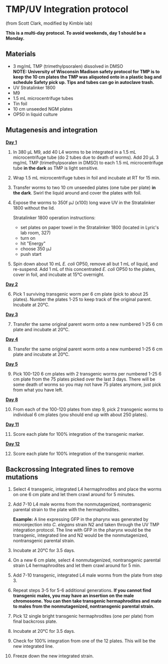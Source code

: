 # TMP/UV Integration protocol
(from Scott Clark, modified by Kimble lab)

**This is a multi-day protocol. To avoid weekends, day 1 should be a Monday.**

## Materials
  - 3 mg/mL TMP (trimethylpsoralen) dissolved in DMSO  
	**NOTE: University of Wisconsin Madison safety protocol for TMP is to keep the 10 cm plates the TMP was aliquoted onto in a plastic bag and schedule Safety pick up. Tips and tubes can go in autoclave trash.**
  - UV Stratalinker 1800
  - M9
  - 1.5 mL microcentrifuge tubes
  - Tin foil
  - 10 cm unseeded NGM plates
  - OP50 in liquid culture

##  Mutagenesis and integration
<b><u>Day 1 </b></u> 
1. In 380 µL M9, add 40 L4 worms to be integrated in a 1.5 mL microcentrifuge tube (do 2 tubes due to death of worms). Add 20 µL 3 mg/mL TMP (trimethylpsoralen in DMSO) to each 1.5 mL microcentrifuge tube **in the dark** as TMP is light sensitive.

2. Wrap 1.5 mL microcentrifuge tubes in foil and incubate at RT for 15 min.

3. Transfer worms to two 10 cm unseeded plates (one tube per plate) **in the dark**. Swirl the liquid around and cover the plates with foil.

4. Expose the worms to 350f µJ (x100) long wave UV in the Stratalinker 1800 without the lid.

      Stratalinker 1800 operation instructions:
    -  set plates on paper towel in the Stratalinker 1800 (located in Lyric's lab room, 327)
    - turn on
    - hit "Energy"
    - choose 350 µJ
   - push start

5. Spin down about 10 mL *E. coli* OP50, remove all but 1 mL of liquid, and re-suspend. Add 1 mL of this concentrated *E. coli* OP50 to the plates, cover in foil, and incubate at 15°C overnight.

<b><u>Day 2 </b></u> 

6. Pick 1 surviving transgenic worm per 6 cm plate (pick to about 25 plates). Number the plates 1-25 to keep track of the original parent. Incubate at 20°C.

<b><u>Day 3 </b></u> 

7. Transfer the same original parent worm onto a new numbered 1-25 6 cm plate and incubate at 20°C. 

<b><u>Day 4 </b></u> 

8. Transfer the same original parent worm onto a new numbered 1-25 6 cm plate and incubate at 20°C.

<b><u>Day 5 </b></u> 

9. Pick 100-120 6 cm plates with 2 transgenic worms per numbered 1-25 6 cm plate from the 75 plates picked over the last 3 days. There will be some death of worms so you may not have 75 plates anymore, just pick from what you have left.

<b><u>Day 8 </b></u> 

10. From each of the 100-120 plates from step 9, pick 2 transgenic worms to individual 6 cm plates (you should end up with about 250 plates). 

<b><u>Day 11 </b></u> 

11. Score each plate for 100% integration of the transgenic marker.

<b><u>Day 12 </b></u> 

12. Score each plate for 100% integration of the transgenic marker.


## Backcrossing Integrated lines to remove mutations

1. Select 4 transgenic, integrated L4 hermaphrodites and place the worms on one 6 cm plate and let them crawl around for 5 minutes.

2. Add 7-10 L4 male worms from the nonmutagenized, nontransgenic parental strain to the plate with the hermaphrodites.

    **Example:** A line expressing GFP in the pharynx was generated by microinjection into *C. elegans* strain N2 and taken through the UV TMP integration protocol. The line with GFP in the pharynx would be the transgenic, integrated line and N2 would be the nonmutagenized, nontransgenic parental strain. 

3. Incubate at 20°C for 3.5 days.

4. On a new 6 cm plate, select 4 nonmutagenized, nontransgenic parental strain L4 hermaphrodites and let them crawl around for 5 min.

5. Add 7-10 transgenic, integrated L4 male worms from the plate from step 3.

6. Repeat steps 3-5 for 5-6 additional generations.
**If you cannot find transgenic males, you may have an insertion on the male chromosome. You can then take transgenic hermaphrodites and mate to males from the nonmutagenized, nontransgenic parental strain.**

7. Pick 12 single bright transgenic hermaphrodites (one per plate) from final backcross plate.

8. Incubate at 20°C for 3.5 days.

9. Check for 100% integration from one of the 12 plates. This will be the new integrated line. 

10. Freeze down the new integrated strain.